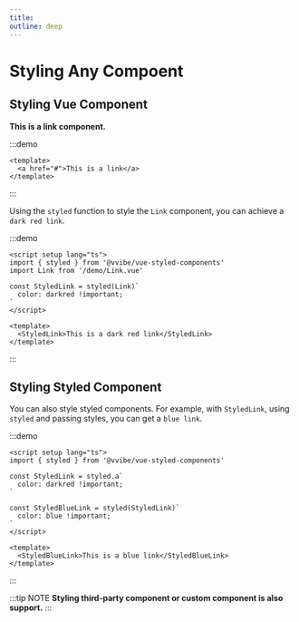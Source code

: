 ```yaml
---
title:
outline: deep
---
```


# Styling Any Compoent

## Styling Vue Component

**This is a link component.**

:::demo

```vue
<template>
  <a href="#">This is a link</a>
</template>
```

:::

Using the `styled` function to style the `Link` component, you can achieve a `dark red link`.

:::demo

```vue
<script setup lang="ts">
import { styled } from '@vvibe/vue-styled-components'
import Link from '/demo/Link.vue'

const StyledLink = styled(Link)`
  color: darkred !important;
`
</script>

<template>
  <StyledLink>This is a dark red link</StyledLink>
</template>
```

:::

## Styling Styled Component

You can also style styled components. For example, with `StyledLink`, using `styled` and passing styles, you can get
a `blue link`.

:::demo

```vue
<script setup lang="ts">
import { styled } from '@vvibe/vue-styled-components'

const StyledLink = styled.a`
  color: darkred !important;
`

const StyledBlueLink = styled(StyledLink)`
  color: blue !important;
`
</script>

<template>
  <StyledBlueLink>This is a blue link</StyledBlueLink>
</template>
```

:::

:::tip NOTE
**Styling third-party component or custom component is also support.**
:::
